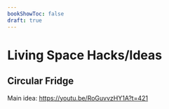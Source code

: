 ```yaml
---
bookShowToc: false
draft: true
---
```


# Living Space Hacks/Ideas

## Circular Fridge

Main idea: https://youtu.be/RoGuvvzHY1A?t=421


